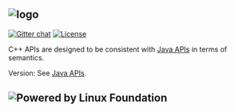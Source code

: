 ## ![logo](assets/images/logo-color.png)

 [![Gitter chat](https://badges.gitter.im/gitterHQ/gitter.png)](https://gitter.im/openmessaging/public) [![License](https://img.shields.io/badge/license-Apache%202-4EB1BA.svg)](https://www.apache.org/licenses/LICENSE-2.0.html)

C++ APIs are designed to be consistent with [Java APIs](https://openmessaging.github.io/openmessaging-java/) in terms of semantics.

Version: See [Java APIs](https://openmessaging.github.io/openmessaging-java/).

## ![Powered by Linux Foundation](http://openmessaging.cloud/images/linux-foundation-logo.png)